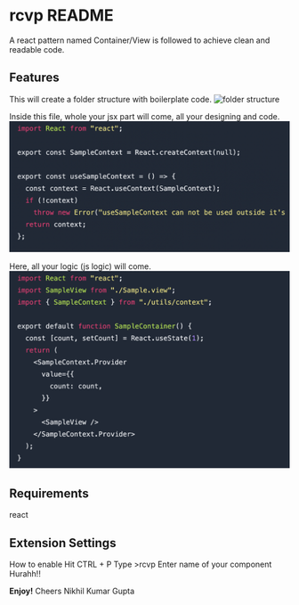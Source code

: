 # rcvp README

A react pattern named Container/View is followed to achieve clean and readable code.

## Features

This will create a folder structure with boilerplate code.
![folder structure](./images/structure.avif)

Inside this file, whole your jsx part will come, all your designing and code.
![Sample.view](./images/view.png)

Here, all your logic (js logic) will come.
![Sample.container](./images/container.png)

## Requirements

react

## Extension Settings

How to enable
Hit CTRL + P
Type >rcvp
Enter name of your component
Hurahh!! 

**Enjoy!**
Cheers
Nikhil Kumar Gupta